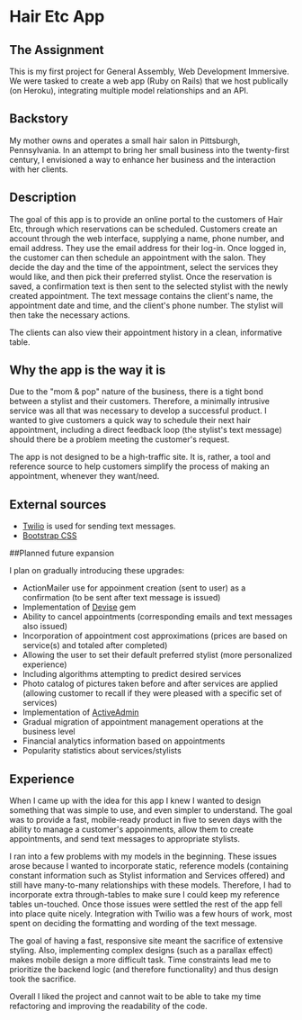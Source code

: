 # Hair Etc App

## The Assignment

This is my first project for General Assembly, Web Development Immersive.  We were tasked to create a web app (Ruby on Rails) that we host publically (on Heroku), integrating multiple model relationships and an API.

## Backstory

My mother owns and operates a small hair salon in Pittsburgh, Pennsylvania.  In an attempt to bring her small business into the twenty-first century, I envisioned a way to enhance her business and the interaction with her clients.

## Description

The goal of this app is to provide an online portal to the customers of Hair Etc, through which reservations can be scheduled.  Customers create an account through the web interface, supplying a name, phone number, and email address.  They use the email address for their log-in.  Once logged in, the customer can then schedule an appointment with the salon.  They decide the day and the time of the appointment, select the services they would like, and then pick their preferred stylist.  Once the reservation is saved, a confirmation text is then sent to the selected stylist with the newly created appointment.  The text message contains the client's name, the appointment date and time, and the client's phone number.  The stylist will then take the necessary actions.

The clients can also view their appointment history in a clean, informative table.

## Why the app is the way it is

Due to the "mom & pop" nature of the business, there is a tight bond between a stylist and their customers.  Therefore, a minimally intrusive service was all that was necessary to develop a successful product.  I wanted to give customers a quick way to schedule their next hair appointment, including a direct feedback loop (the stylist's text message) should there be a problem meeting the customer's request.

The app is not designed to be a high-traffic site.  It is, rather, a tool and reference source to help customers simplify the process of making an appointment, whenever they want/need.

## External sources

- [Twilio](www.twilio.com) is used for sending text messages.
- [Bootstrap CSS](www.getbootstrap.com)

##Planned future expansion

I plan on gradually introducing these upgrades:

- ActionMailer use for appoinment creation (sent to user) as a confirmation (to be sent after text message is issued)
- Implementation of [Devise](https://github.com/plataformatec/devise) gem
- Ability to cancel appointments (corresponding emails and text messages also issued)
- Incorporation of appointment cost approximations (prices are based on service(s) and totaled after completed)
- Allowing the user to set their default preferred stylist (more personalized experience)
- Including algorithms attempting to predict desired services
- Photo catalog of pictures taken before and after services are applied (allowing customer to recall if they were pleased with a specific set of services)
- Implementation of [ActiveAdmin](https://github.com/gregbell/active_admin)
- Gradual migration of appointment management operations at the business level
- Financial analytics information based on appointments
- Popularity statistics about services/stylists

## Experience

When I came up with the idea for this app I knew I wanted to design something that was simple to use, and even simpler to understand.  The goal was to provide a fast, mobile-ready product in five to seven days with the ability to manage a customer's appoinments, allow them to create appointments, and send text messages to appropriate stylists.

I ran into a few problems with my models in the beginning.  These issues arose because I wanted to incorporate static, reference models (containing constant information such as Stylist information and Services offered) and still have many-to-many relationships with these models.  Therefore, I had to incorporate extra through-tables to make sure I could keep my reference tables un-touched.  Once those issues were settled the rest of the app fell into place quite nicely.  Integration with Twilio was a few hours of work, most spent on deciding the formatting and wording of the text message.

The goal of having a fast, responsive site meant the sacrifice of extensive styling.  Also, implementing complex designs (such as a parallax effect) makes mobile design a more difficult task.  Time constraints lead me to prioritize the backend logic (and therefore functionality) and thus design took the sacrifice.

Overall I liked the project and cannot wait to be able to take my time refactoring and improving the readability of the code.
